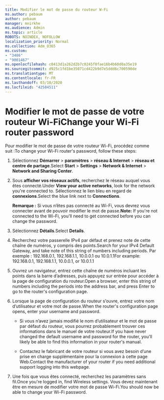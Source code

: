 ```yaml
---
title: Modifier le mot de passe du routeur W-Fi
ms.author: pebaum
author: pebaum
manager: mnirkhe
ms.audience: Admin
ms.topic: article
ROBOTS: NOINDEX, NOFOLLOW
localization_priority: Normal
ms.collection: Adm_O365
ms.custom:
- "3486"
- "9001467"
ms.openlocfilehash: c0413d1a262d2b7c0245f0fae16b4b60d0a35e19
ms.sourcegitcommit: d925c1fd1be35071cd422b9d7e5ddd6c700590de
ms.translationtype: MT
ms.contentlocale: fr-FR
ms.lasthandoff: 03/10/2020
ms.locfileid: "42584511"
---
```

# <a name="change-your-wi-fi-router-password"></a><span data-ttu-id="07cef-102">Modifier le mot de passe de votre routeur Wi-Fi</span><span class="sxs-lookup"><span data-stu-id="07cef-102">Change your Wi-Fi router password</span></span>

<span data-ttu-id="07cef-103">Pour modifier le mot de passe de votre routeur Wi-Fi, procédez comme suit :</span><span class="sxs-lookup"><span data-stu-id="07cef-103">To change your Wi-Fi router's password, follow these steps:</span></span>

1. <span data-ttu-id="07cef-104">Sélectionnez **Démarrer** > **paramètres** > **réseau & Internet** > **réseau et centre de partage**.</span><span class="sxs-lookup"><span data-stu-id="07cef-104">Select **Start** > **Settings** > **Network & Internet** > **Network and Sharing Center**.</span></span>

2. <span data-ttu-id="07cef-105">Sous **afficher vos réseaux actifs**, recherchez le réseau auquel vous êtes connecté.</span><span class="sxs-lookup"><span data-stu-id="07cef-105">Under **View your active networks**, look for the network you're connected to.</span></span> <span data-ttu-id="07cef-106">Sélectionnez le lien bleu en regard de **connexions**.</span><span class="sxs-lookup"><span data-stu-id="07cef-106">Select the blue link next to **Connections**.</span></span><br>

   <span data-ttu-id="07cef-107">**Remarque :** Si vous n’êtes pas connecté au Wi-Fi, vous devrez vous connecter avant de pouvoir modifier le mot de passe.</span><span class="sxs-lookup"><span data-stu-id="07cef-107">**Note:** If you're not connected to the Wi-Fi, you'll need to get connected before you can change the password.</span></span>

3. <span data-ttu-id="07cef-108">Sélectionnez **Détails**.</span><span class="sxs-lookup"><span data-stu-id="07cef-108">Select **Details**.</span></span>

4. <span data-ttu-id="07cef-109">Recherchez votre passerelle IPv4 par défaut et prenez note de cette chaîne de numéros, y compris des points.</span><span class="sxs-lookup"><span data-stu-id="07cef-109">Search for your IPv4 Default Gateway, and take note of this string of numbers including periods.</span></span> <span data-ttu-id="07cef-110">Par exemple : 192.168.0.1, 192.168.1.1, 10.0.0.1 ou 10.0.1.1</span><span class="sxs-lookup"><span data-stu-id="07cef-110">For example: 192.168.0.1, 192.168.1.1, 10.0.0.1, or 10.0.1.1</span></span>

5. <span data-ttu-id="07cef-111">Ouvrez un navigateur, entrez cette chaîne de numéros incluant les points dans la barre d’adresses, puis appuyez sur entrée pour accéder à la page de configuration du routeur.</span><span class="sxs-lookup"><span data-stu-id="07cef-111">Open a browser, enter this string of numbers including the periods into the address bar, and press Enter to go to the router's configuration page.</span></span>

6. <span data-ttu-id="07cef-112">Lorsque la page de configuration du routeur s’ouvre, entrez votre nom d’utilisateur et votre mot de passe.</span><span class="sxs-lookup"><span data-stu-id="07cef-112">When the router's configuration page opens, enter your username and password.</span></span><br>
   - <span data-ttu-id="07cef-113">Si vous n’avez jamais modifié le nom d’utilisateur et le mot de passe par défaut du routeur, vous pourrez probablement trouver ces informations dans le manuel de votre routeur.</span><span class="sxs-lookup"><span data-stu-id="07cef-113">If you have never changed the default username and password for the router, you'll likely be able to find this information in your router's manual.</span></span>

   - <span data-ttu-id="07cef-114">Contactez le fabricant de votre routeur si vous avez besoin d’une prise en charge supplémentaire pour la connexion à cette page Web.</span><span class="sxs-lookup"><span data-stu-id="07cef-114">Contact the manufacturer of your router if you need additional support logging into this webpage.</span></span>

7. <span data-ttu-id="07cef-115">Une fois que vous êtes connecté, recherchez les paramètres sans fil.</span><span class="sxs-lookup"><span data-stu-id="07cef-115">Once you're logged in, find Wireless settings.</span></span> <span data-ttu-id="07cef-116">Vous devez maintenant être en mesure de modifier votre mot de passe Wi-Fi.</span><span class="sxs-lookup"><span data-stu-id="07cef-116">You should now be able to change your Wi-Fi password.</span></span>
